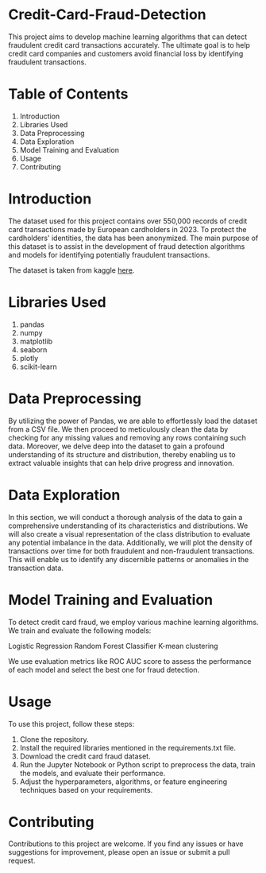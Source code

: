 # Credit-Card-Fraud-Detection


This project aims to develop machine learning algorithms that can detect fraudulent credit card transactions accurately. The ultimate goal is to help credit card companies and customers avoid financial loss by identifying fraudulent transactions.

# Table of Contents

1. Introduction
2. Libraries Used
3. Data Preprocessing
4. Data Exploration
5. Model Training and Evaluation
6. Usage
7. Contributing

# Introduction

The dataset used for this project contains over 550,000 records of credit card transactions made by European cardholders in 2023. To protect the cardholders' identities, the data has been anonymized. The main purpose of this dataset is to assist in the development of fraud detection algorithms and models for identifying potentially fraudulent transactions.

The dataset is taken from kaggle [here](https://www.kaggle.com/datasets/nelgiriyewithana/credit-card-fraud-detection-dataset-2023/data).

# Libraries Used
1. pandas 
2. numpy
3. matplotlib
4. seaborn
5. plotly
6. scikit-learn

# Data Preprocessing
By utilizing the power of Pandas, we are able to effortlessly load the dataset from a CSV file. We then proceed to meticulously clean the data by checking for any missing values and removing any rows containing such data. Moreover, we delve deep into the dataset to gain a profound understanding of its structure and distribution, thereby enabling us to extract valuable insights that can help drive progress and innovation.

# Data Exploration
In this section, we will conduct a thorough analysis of the data to gain a comprehensive understanding of its characteristics and distributions. We will also create a visual representation of the class distribution to evaluate any potential imbalance in the data. Additionally, we will plot the density of transactions over time for both fraudulent and non-fraudulent transactions. This will enable us to identify any discernible patterns or anomalies in the transaction data.

# Model Training and Evaluation
To detect credit card fraud, we employ various machine learning algorithms. We train and evaluate the following models:

Logistic Regression 
Random Forest Classifier
K-mean clustering

We use evaluation metrics like ROC AUC score to assess the performance of each model and select the best one for fraud detection.

# Usage
To use this project, follow these steps:

1. Clone the repository.
2. Install the required libraries mentioned in the requirements.txt file.
3. Download the credit card fraud dataset.
4. Run the Jupyter Notebook or Python script to preprocess the data, train the models, and evaluate their performance.
5. Adjust the hyperparameters, algorithms, or feature engineering techniques based on your requirements.

# Contributing
Contributions to this project are welcome. If you find any issues or have suggestions for improvement, please open an issue or submit a pull request.
